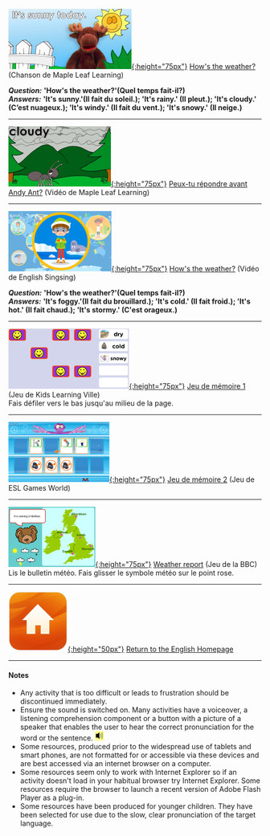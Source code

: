 <head>
<!-- Global site tag (gtag.js) - Google Analytics -->
<script async src="https://www.googletagmanager.com/gtag/js?id=UA-160613202-2"></script>
<script>
  window.dataLayer = window.dataLayer || [];
  function gtag(){dataLayer.push(arguments);}
  gtag('js', new Date());

  gtag('config', 'UA-160613202-2');
</script>
</head>

[![mlwe](/images/mlwe.png){:height="75px"}](https://www.youtube.com/watch?v=I8GeA3anPdo) [How's the weather?](https://www.youtube.com/watch?v=I8GeA3anPdo) (Chanson de Maple Leaf Learning)  

***Question:*** **'How's the weather?'(Quel temps fait-il?)**  
***Answers:*** **'It's sunny.'(Il fait du soleil.); 'It's rainy.' (Il pleut.); 'It's cloudy.' (C’est nuageux.); 'It's windy.' (Il fait du vent.); 'It's snowy.' (Il neige.)**  

***  

[![mlwe2](/images/mlwe2.png){:height="75px"}](https://www.youtube.com/watch?v=O2NwvUB41rA) [Peux-tu répondre avant Andy Ant?](https://www.youtube.com/watch?v=O2NwvUB41rA)  (Vidéo de Maple Leaf Learning)  

***  

[![esswea](/images/esswea.png){:height="75px"}](https://www.youtube.com/watch?v=CXKj7bm4Ops) [How's the weather?](https://www.youtube.com/watch?v=CXKj7bm4Ops)  (Vidéo de English Singsing)    

***Question:*** **'How's the weather?'(Quel temps fait-il?)**  
***Answers:*** **'It's foggy.'(Il fait du brouillard.); 'It's cold.' (Il fait froid.); 'It's hot.' (Il fait chaud.); 'It's stormy.' (C'est orageux.)**   

***

[![weme](/images/weme.PNG){:height="75px"}](https://www.kidslearningville.com/weather-vocabulary-esl-memory-game-for-beginners/) [Jeu de mémoire 1](https://www.kidslearningville.com/weather-vocabulary-esl-memory-game-for-beginners/) (Jeu de Kids Learning Ville)  
Fais défiler vers le bas jusqu'au milieu de la page.

***  

[![weme2](/images/weme2.PNG){:height="75px"}](http://www.eslgamesworld.com/members/games/vocabulary/memoryaudio/weather/index.html) [Jeu de mémoire 2](http://www.eslgamesworld.com/members/games/vocabulary/memoryaudio/weather/index.html) (Jeu de ESL Games World)  

***  

[![bbcwe](/images/bbcwe.PNG){:height="75px"}](http://www.ebiah.edu.pt/eb23ah.edu.pt/Departamentos/Departamentos08-09/Ingles/CENTRO%20DE%20RECURSOS%20DE%20INGL%C3%8AS%20-%20NET/SITE%20DE%20HOT%20POTATOES/RESOURCES/weather/weather3.mht) [Weather report](http://www.ebiah.edu.pt/eb23ah.edu.pt/Departamentos/Departamentos08-09/Ingles/CENTRO%20DE%20RECURSOS%20DE%20INGL%C3%8AS%20-%20NET/SITE%20DE%20HOT%20POTATOES/RESOURCES/weather/weather3.mht) (Jeu de la BBC)  
Lis le bulletin météo. Fais glisser le symbole météo sur le point rose.  

***
[![home](/images/home.png){:height="50px"}](https://english-homework.github.io/KidooLand) [Return to the English Homepage](https://english-homework.github.io/KidooLand)

***
#### Notes
* Any activity that is too difficult or leads to frustration should be discontinued immediately.
* Ensure the sound is switched on. Many activities have a voiceover, a listening comprehension component or a button with a picture of a speaker that enables the user to hear the correct pronunciation for the word or the sentence. ![spkr2](/images/spkr2.PNG)
* Some resources, produced prior to the widespread use of tablets and smart phones, are not formatted for or accessible via these devices and are best accessed via an internet browser on a computer.
* Some resources seem only to work with Internet Explorer so if an activity doesn't load in your habitual browser try Internet Explorer. Some resources require the browser to launch a recent version of Adobe Flash Player as a plug-in.
* Some resources have been produced for younger children. They have been selected for use due to the slow, clear pronunciation of the target language.
